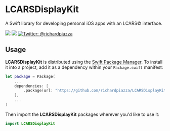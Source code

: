 # LCARSDisplayKit

A Swift library for developing personal iOS apps with an LCARS© interface.

<p>
    <img src="https://github.com/richardpiazza/LCARSDisplayKit/workflows/Swift/badge.svg?branch=main" />
    <img src="https://img.shields.io/badge/Swift-5.3-orange.svg" />
    <a href="https://twitter.com/richardpiazza">
        <img src="https://img.shields.io/badge/twitter-@richardpiazza-blue.svg?style=flat" alt="Twitter: @richardpiazza" />
    </a>
</p>

## Usage

**LCARSDisplayKit** is distributed using the [Swift Package Manager](https://swift.org/package-manager). To install it into a project, add it 
as a dependency within your `Package.swift` manifest:

```swift
let package = Package(
    ...
    dependencies: [
        .package(url: "https://github.com/richardpiazza/LCARSDisplayKit.git", .branch("main")
    ],
    ...
)
```

Then import the **LCARSDisplayKit** packages wherever you'd like to use it:

```swift
import LCARSDisplayKit
```

